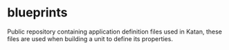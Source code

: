 # blueprints
Public repository containing application definition files used in Katan, these files are used when building a unit to define its properties.
